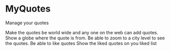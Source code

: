 # MyQuotes
Manage your quotes

Make the quotes be world wide and any one on the web can add quotes. Show a globe where the quote is from.
Be able to zoom to a city level to see the quotes.
Be able to like quotes
Show the liked quotes on you liked list
